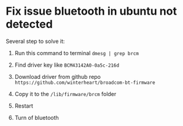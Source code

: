 # Fix issue bluetooth in ubuntu not detected

Several step to solve it:
1. Run this command to terminal
`dmesg | grep brcm`

2. Find driver key like `BCM43142A0-0a5c-216d`
3. Download driver from github repo `https://github.com/winterheart/broadcom-bt-firmware`
4. Copy it to the `/lib/firmware/brcm` folder
5. Restart
6. Turn of bluetooth
